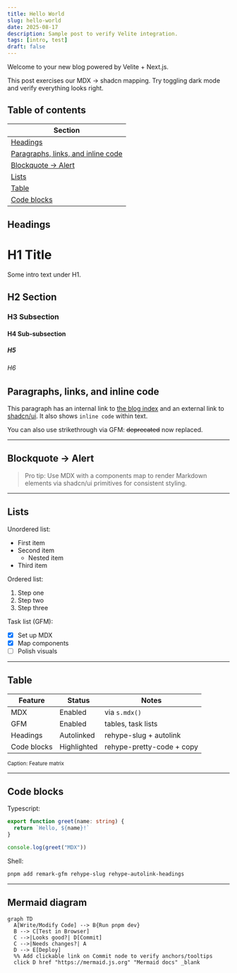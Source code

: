 ```yaml
---
title: Hello World
slug: hello-world
date: 2025-08-17
description: Sample post to verify Velite integration.
tags: [intro, test]
draft: false
---
```


Welcome to your new blog powered by Velite + Next.js.

This post exercises our MDX → shadcn mapping. Try toggling dark mode and verify everything looks right.

## Table of contents

| Section |
| --- |
| [Headings](#headings) |
| [Paragraphs, links, and inline code](#paragraphs-links-and-inline-code) |
| [Blockquote → Alert](#blockquote-alert) |
| [Lists](#lists) |
| [Table](#table) |
| [Code blocks](#code-blocks) |

## Headings

# H1 Title

Some intro text under H1.

## H2 Section

### H3 Subsection

#### H4 Sub-subsection

##### H5

###### H6

## Paragraphs, links, and inline code

This paragraph has an internal link to [the blog index](/blog) and an external link to [shadcn/ui](https://ui.shadcn.com/). It also shows `inline code` within text.

You can also use strikethrough via GFM: ~~deprecated~~ now replaced.

---

## Blockquote → Alert

> Pro tip: Use MDX with a components map to render Markdown elements via shadcn/ui primitives for consistent styling.

---

## Lists

Unordered list:

- First item
- Second item
  - Nested item
- Third item

Ordered list:

1. Step one
2. Step two
3. Step three

Task list (GFM):

- [x] Set up MDX
- [x] Map components
- [ ] Polish visuals

---

## Table

| Feature        | Status     | Notes |
| -------------- | ---------- | ----- |
| MDX            | Enabled    | via `s.mdx()` |
| GFM            | Enabled    | tables, task lists |
| Headings       | Autolinked | rehype-slug + autolink |
| Code blocks    | Highlighted| rehype-pretty-code + copy |

<small>Caption: Feature matrix</small>

---

## Code blocks

Typescript:

```ts
export function greet(name: string) {
  return `Hello, ${name}!`
}

console.log(greet("MDX"))
```

Shell:

```bash
pnpm add remark-gfm rehype-slug rehype-autolink-headings
```

---

## Mermaid diagram

```mermaid
graph TD
  A[Write/Modify Code] --> B{Run pnpm dev}
  B --> C[Test in Browser]
  C -->|Looks good?| D[Commit]
  C -->|Needs changes?| A
  D --> E[Deploy]
  %% Add clickable link on Commit node to verify anchors/tooltips
  click D href "https://mermaid.js.org" "Mermaid docs" _blank
```
